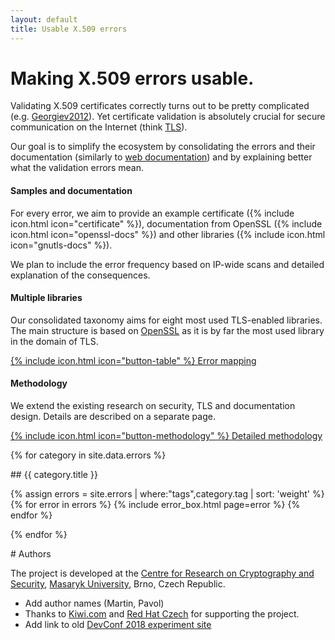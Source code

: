 ```yaml
---
layout: default
title: Usable X.509 errors
---
```


<div class="section"><div class="container">
    <h1>Making X.509 errors usable.</h1>
    <div class="lead">
    <p>Validating X.509 certificates correctly turns out to be pretty complicated (e.g. <a href="http://www.cs.utexas.edu/~shmat/shmat_ccs12.pdf" target="_blank">Georgiev2012</a>). Yet certificate validation is absolutely crucial for secure communication on the Internet (think <a href="https://en.wikipedia.org/wiki/Transport_Layer_Security" target="_blank">TLS</a>).</p>
    <p>Our goal is to simplify the ecosystem by consolidating the errors and their documentation (similarly to <a href="https://blog.mozilla.org/blog/2017/10/18/mozilla-brings-microsoft-google-w3c-samsung-together-create-cross-browser-documentation-mdn/" target="_blank">web documentation</a>) and by explaining better what the validation errors mean.</p>
    </div>
    <div class="row intro">
    <div class="col-sm-4">
        <div class="card card-body">
            <h4>Samples and documentation</h4>
            <p>For every error, we aim to provide an example certificate ({% include icon.html icon="certificate" %}), documentation from OpenSSL ({% include icon.html icon="openssl-docs" %}) and other libraries ({% include icon.html icon="gnutls-docs" %}).</p>
            <p>We plan to include the error frequency based on IP-wide scans and detailed explanation of the consequences.</p>
        </div>
    </div>
    <div class="col-sm-4">
        <div class="card card-body">
            <h4>Multiple libraries</h4>
            <p>Our consolidated taxonomy aims for eight most used TLS-enabled libraries. The main structure is based on <a href="https://www.openssl.org/" target="_blank">OpenSSL</a> as it is by far the most used library in the domain of TLS.</p>
            <a href="https://docs.google.com/spreadsheets/d/1AYX02k49lBhrZ7fLoh5UsEaXU-OND27zX4LexnzVR-k/edit?usp=sharing" target="_blank" class="btn btn-primary">{% include icon.html icon="button-table" %} Error mapping</a>
        </div>
    </div>
    <div class="col-sm-4">
        <div class="card card-body">
            <h4>Methodology</h4>
            <p>We extend the existing research on security, TLS and documentation design. Details are described on a separate page.</p>
            <a href="#" class="btn btn-secondary" data-container="body" data-toggle="popover" data-placement="bottom" data-content="Page coming soon!">{% include icon.html icon="button-methodology" %} Detailed methodology</a>
        </div>
    </div>
    </div>
</div></div>

{% for category in site.data.errors %}

<div class="section"><div class="container" markdown="1">
## {{ category.title }}

{% assign errors = site.errors | where:"tags",category.tag | sort: 'weight' %}
{% for error in errors %}
{% include error_box.html page=error %}
{% endfor %}
</div></div>

{% endfor %}

<div class="section"><div class="container" markdown="1">
# Authors

The project is developed at the [Centre for Research on Cryptography and Security](https://www.fi.muni.cz/research/crocs/), [Masaryk University](http://www.muni.cz/), Brno, Czech Republic.

* Add author names (Martin, Pavol)
* Thanks to [Kiwi.com](https://www.kiwi.com) and [Red Hat Czech](https://research.redhat.com/) for supporting the project.
* Add link to old [DevConf 2018 experiment site](/devconf-2018-experiment)

</div></div>
